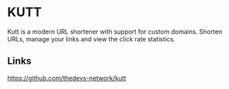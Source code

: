 # KUTT

Kutt is a modern URL shortener with support for custom domains. Shorten URLs, manage your links and view the click rate statistics.

## Links

https://github.com/thedevs-network/kutt
